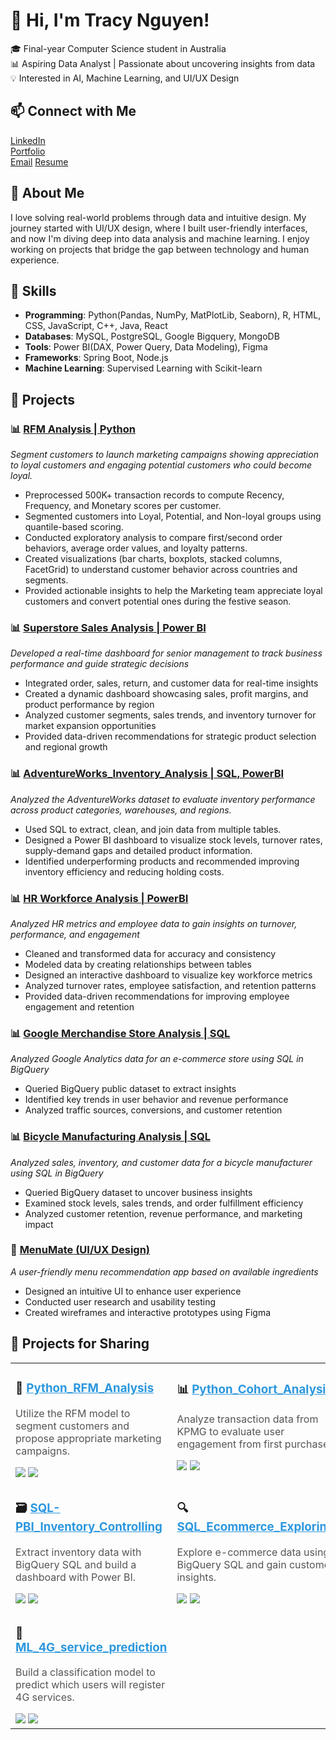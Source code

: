 # 👋 Hi, I'm Tracy Nguyen!  

🎓 Final-year Computer Science student in Australia  
📊 Aspiring Data Analyst | Passionate about uncovering insights from data  
💡 Interested in AI, Machine Learning, and UI/UX Design  

## 📫 Connect with Me  
[LinkedIn](https://www.linkedin.com/in/tracy-nguyen-86687a241/)  
[Portfolio](https://silicon-base-535.notion.site/Tracy-Nguyen-19faffefd9b7807b913fecbd38e3803d?pvs=4)  
[Email](mailto:ngocthiennhi9a2@gmail.com)
[Resume](https://drive.google.com/file/d/1hLparge0rq37U5a7mXrsLpUayjoIrRIn/view?usp=sharing)

## 🚀 About Me  
I love solving real-world problems through data and intuitive design. My journey started with UI/UX design, where I built user-friendly interfaces, and now I'm diving deep into data analysis and machine learning. I enjoy working on projects that bridge the gap between technology and human experience.  

## 🔧 Skills  
- **Programming**: Python(Pandas, NumPy, MatPlotLib, Seaborn), R, HTML, CSS, JavaScript, C++, Java, React
- **Databases**: MySQL, PostgreSQL, Google Bigquery, MongoDB  
- **Tools**: Power BI(DAX, Power Query, Data Modeling), Figma
- **Frameworks**: Spring Boot, Node.js
- **Machine Learning**: Supervised Learning with Scikit-learn 

## 📌 Projects  
### 📊 [RFM Analysis | Python](https://github.com/nhi0412/Python_RFM_Analysis/tree/main)
*Segment customers to launch marketing campaigns showing appreciation to loyal customers and engaging potential customers who could become loyal.*
- Preprocessed 500K+ transaction records to compute Recency, Frequency, and Monetary scores per customer.
- Segmented customers into Loyal, Potential, and Non-loyal groups using quantile-based scoring.
- Conducted exploratory analysis to compare first/second order behaviors, average order values, and loyalty patterns.
- Created visualizations (bar charts, boxplots, stacked columns, FacetGrid) to understand customer behavior across countries and segments.
- Provided actionable insights to help the Marketing team appreciate loyal customers and convert potential ones during the festive season.

### 📊 [Superstore Sales Analysis | Power BI](https://github.com/nhi0412/PowerBI_SuperStore_Sales_and_Expansion_Potential_Analysis/tree/main)
*Developed a real-time dashboard for senior management to track business performance and guide strategic decisions*
- Integrated order, sales, return, and customer data for real-time insights
- Created a dynamic dashboard showcasing sales, profit margins, and product performance by region
- Analyzed customer segments, sales trends, and inventory turnover for market expansion opportunities
- Provided data-driven recommendations for strategic product selection and regional growth

### 📊 [AdventureWorks_Inventory_Analysis | SQL, PowerBI](https://github.com/nhi0412/SQL_PowerBI_Adventureworks_Inventory_Analysis)
*Analyzed the AdventureWorks dataset to evaluate inventory performance across product categories, warehouses, and regions.*
- Used SQL to extract, clean, and join data from multiple tables.
- Designed a Power BI dashboard to visualize stock levels, turnover rates, supply-demand gaps and detailed product information.
- Identified underperforming products and recommended improving inventory efficiency and reducing holding costs.

### 📊 [HR Workforce Analysis | PowerBI](https://github.com/nhi0412/PowerBI_HR_Workforce_Analysis)
*Analyzed HR metrics and employee data to gain insights on turnover, performance, and engagement*
- Cleaned and transformed data for accuracy and consistency
- Modeled data by creating relationships between tables
- Designed an interactive dashboard to visualize key workforce metrics
- Analyzed turnover rates, employee satisfaction, and retention patterns
- Provided data-driven recommendations for improving employee engagement and retention

### 📊 [Google Merchandise Store Analysis | SQL](https://github.com/nhi0412/SQL_Google_Merchandise_Store_Analysis)  
*Analyzed Google Analytics data for an e-commerce store using SQL in BigQuery*  
- Queried BigQuery public dataset to extract insights  
- Identified key trends in user behavior and revenue performance  
- Analyzed traffic sources, conversions, and customer retention  

### 📊 [Bicycle Manufacturing Analysis | SQL](https://github.com/nhi0412/SQL_Bicycle_Manufacture_Analysis)
*Analyzed sales, inventory, and customer data for a bicycle manufacturer using SQL in BigQuery*
- Queried BigQuery dataset to uncover business insights
- Examined stock levels, sales trends, and order fulfillment efficiency
- Analyzed customer retention, revenue performance, and marketing impact

### 🎨 [**MenuMate** (UI/UX Design)](https://ngocthiennhi9a2.wixsite.com/tracyng)  
*A user-friendly menu recommendation app based on available ingredients*  
- Designed an intuitive UI to enhance user experience  
- Conducted user research and usability testing  
- Created wireframes and interactive prototypes using Figma


## 📁 Projects for Sharing

<table>
  <tr>
    <td width="50%" valign="top">
      <h3>🧠 <a href="https://github.com/yourusername/Python_RFM_Analysis" style="color:#2c97de;">Python_RFM_Analysis</a></h3>
      <p style="color:#555;">Utilize the RFM model to segment customers and propose appropriate marketing campaigns.</p>
      <img src="https://img.shields.io/badge/Jupyter-Notebook-orange" />
      <img src="https://img.shields.io/badge/Status-Complete-brightgreen" />
    </td>
    <td width="50%" valign="top">
      <h3>📊 <a href="https://github.com/yourusername/Python_Cohort_Analysis" style="color:#2c97de;">Python_Cohort_Analysis</a></h3>
      <p style="color:#555;">Analyze transaction data from KPMG to evaluate user engagement from first purchase.</p>
      <img src="https://img.shields.io/badge/Jupyter-Notebook-orange" />
      <img src="https://img.shields.io/badge/Status-Complete-brightgreen" />
    </td>
  </tr>
  <tr>
    <td width="50%" valign="top">
      <h3>🗃️ <a href="https://github.com/yourusername/SQL-PBI_Inventory_Controlling" style="color:#2c97de;">SQL-PBI_Inventory_Controlling</a></h3>
      <p style="color:#555;">Extract inventory data with BigQuery SQL and build a dashboard with Power BI.</p>
      <img src="https://img.shields.io/badge/SQL-BigQuery-blue" />
      <img src="https://img.shields.io/badge/PowerBI-Dashboard-yellow" />
    </td>
    <td width="50%" valign="top">
      <h3>🔍 <a href="https://github.com/yourusername/SQL_Ecommerce_Exploring" style="color:#2c97de;">SQL_Ecommerce_Exploring</a></h3>
      <p style="color:#555;">Explore e-commerce data using BigQuery SQL and gain customer insights.</p>
      <img src="https://img.shields.io/badge/SQL-BigQuery-blue" />
      <img src="https://img.shields.io/badge/Exploration-Complete-success" />
    </td>
  </tr>
  <tr>
    <td width="50%" valign="top">
      <h3>🤖 <a href="https://github.com/yourusername/ML_4G_service_prediction" style="color:#2c97de;">ML_4G_service_prediction</a></h3>
      <p style="color:#555;">Build a classification model to predict which users will register 4G services.</p>
      <img src="https://img.shields.io/badge/Python-Scikit--Learn-blueviolet" />
      <img src="https://img.shields.io/badge/ML-Supervised-green" />
    </td>
  </tr>
</table>
